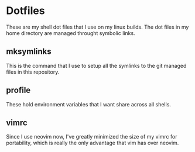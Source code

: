 # Dotfiles

These are my shell dot files that I use on my linux builds. The dot files in my
home directory are managed throught symbolic links.

## mksymlinks

This is the command that I use to setup all the symlinks to the git managed
files in this repository.

## profile

These hold environment variables that I want share across all shells.

## vimrc

Since I use neovim now, I've greatly minimized the size of my vimrc for
portability, which is really the only advantage that vim has over neovim.
